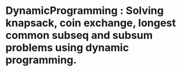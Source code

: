 # DynamicProgramming : Solving knapsack, coin exchange, longest common subseq and subsum problems using dynamic programming.
